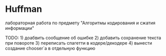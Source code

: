# Huffman

лабораторная работа по предмету "Алгоритмы кодирования и сжатия информации"

TODO: 1) доабвить сообщение об ошибке
2) добавить сохранение текста при повороте
3) переписать спагетти в кодере/декодере
4) вынести создание chooser`a в отдельную функцию
